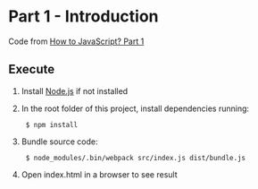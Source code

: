 # Part 1 - Introduction

Code from [How to JavaScript? Part 1](https://medium.com/@jun.hanamaki/how-to-javascript-or-yet-another-javascript-guide-part-1-introduction-a531a21facc6#.3rgiqbl2w)

## Execute

1. Install [Node.js](https://nodejs.org/) if not installed

2. In the root folder of this project, install dependencies running:

        $ npm install

3. Bundle source code:

        $ node_modules/.bin/webpack src/index.js dist/bundle.js

4. Open index.html in a browser to see result